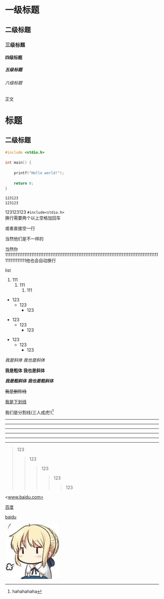 # 一级标题
## 二级标题
### 三级标题
#### 四级标题
##### 五级标题
###### 六级标题
正文

标题
=============
二级标题
-------------------------

```c
#include <stdio.h>

int main() {
    
    printf("Hello world!");
    
    return 0;
}
```

    123123
    123123

123123123  `#include<stdio.h>`  
换行需要两个以上空格加回车

或者直接空一行

当然他们是不一样的

当然你1111111111111111111111111111111111111111111111111111111111111111111111111111111111111111111111111111他也会自动换行

list
1. 111
    1. 111
        1. 111
- 123
    - 123
        - 123
* 123
    * 123
        * 123
+ 123
    + 123
        + 123


*我是斜体*
_我也是斜体_

**我是粗体**
__我也是斜体__

***我是粗斜体***
___我也是粗斜体___

~~我是删除线~~

<u>我是下划线</u>


我们是分割线(三人成虎!)[^OUT]


***
* * *
**************************
---
- - -
--------------------------

> 123
> > 123
> >
> > > 123
> > > > 123
> > > >
> > > > > 123

<www.baidu.com>

[百度](www.baidu.com)

[baidu][1]



![1231233](20180522174119.png)



[1]: www.baidu.com
[^OUT]:hahahahaha
